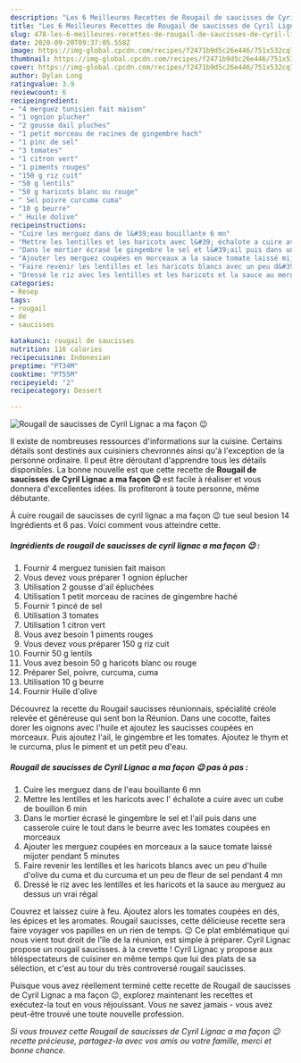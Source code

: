 ```yaml
---
description: "Les 6 Meilleures Recettes de Rougail de saucisses de Cyril Lignac a ma façon 😉"
title: "Les 6 Meilleures Recettes de Rougail de saucisses de Cyril Lignac a ma façon 😉"
slug: 478-les-6-meilleures-recettes-de-rougail-de-saucisses-de-cyril-lignac-a-ma-facon
date: 2020-09-20T09:37:05.558Z
image: https://img-global.cpcdn.com/recipes/f2471b9d5c26e446/751x532cq70/rougail-de-saucisses-de-cyril-lignac-a-ma-facon-😉-photo-principale-de-la-recette.jpg
thumbnail: https://img-global.cpcdn.com/recipes/f2471b9d5c26e446/751x532cq70/rougail-de-saucisses-de-cyril-lignac-a-ma-facon-😉-photo-principale-de-la-recette.jpg
cover: https://img-global.cpcdn.com/recipes/f2471b9d5c26e446/751x532cq70/rougail-de-saucisses-de-cyril-lignac-a-ma-facon-😉-photo-principale-de-la-recette.jpg
author: Dylan Long
ratingvalue: 3.9
reviewcount: 6
recipeingredient:
- "4 merguez tunisien fait maison"
- "1 ognion plucher"
- "2 gousse dail pluches"
- "1 petit morceau de racines de gingembre hach"
- "1 pinc de sel"
- "3 tomates"
- "1 citron vert"
- "1 piments rouges"
- "150 g riz cuit"
- "50 g lentils"
- "50 g haricots blanc ou rouge"
- " Sel poivre curcuma cuma"
- "10 g beurre"
- " Huile dolive"
recipeinstructions:
- "Cuire les merguez dans de l&#39;eau bouillante 6 mn"
- "Mettre les lentilles et les haricots avec l&#39; échalote a cuire avec un cube de bouillon 6 min"
- "Dans le mortier écrasé le gingembre le sel et l&#39;ail puis dans une casserole cuire le tout dans le beurre avec les tomates coupées en morceaux"
- "Ajouter les merguez coupées en morceaux a la sauce tomate laissé mijoter pendant 5 minutes"
- "Faire revenir les lentilles et les haricots blancs avec un peu d&#39;huile d&#39;olive du cuma et du curcuma et un peu de fleur de sel pendant 4 mn"
- "Dressé le riz avec les lentilles et les haricots et la sauce au merguez au dessus un vrai régal"
categories:
- Resep
tags:
- rougail
- de
- saucisses

katakunci: rougail de saucisses 
nutrition: 116 calories
recipecuisine: Indonesian
preptime: "PT34M"
cooktime: "PT55M"
recipeyield: "2"
recipecategory: Dessert

---
```



![Rougail de saucisses de Cyril Lignac a ma façon 😉](https://img-global.cpcdn.com/recipes/f2471b9d5c26e446/751x532cq70/rougail-de-saucisses-de-cyril-lignac-a-ma-facon-😉-photo-principale-de-la-recette.jpg)

Il existe de nombreuses ressources d'informations sur la cuisine. Certains détails sont destinés aux cuisiniers chevronnés ainsi qu'à l'exception de la personne ordinaire. Il peut être déroutant d'apprendre tous les détails disponibles. La bonne nouvelle est que cette recette de <strong> Rougail de saucisses de Cyril Lignac a ma façon 😉 </strong> est facile à réaliser et vous donnera d'excellentes idées. Ils profiteront à toute personne, même débutante.

<!--inarticleads1-->

À cuire rougail de saucisses de cyril lignac a ma façon 😉 tue seul besion 14 Ingrédients et 6 pas. Voici comment vous atteindre cette.

##### Ingrédients de rougail de saucisses de cyril lignac a ma façon 😉 :

1. Fournir 4 merguez tunisien fait maison
1. Vous devez vous préparer 1 ognion éplucher
1. Utilisation 2 gousse d&#39;ail épluchées
1. Utilisation 1 petit morceau de racines de gingembre haché
1. Fournir 1 pincé de sel
1. Utilisation 3 tomates
1. Utilisation 1 citron vert
1. Vous avez besoin 1 piments rouges
1. Vous devez vous préparer 150 g riz cuit
1. Fournir 50 g lentils
1. Vous avez besoin 50 g haricots blanc ou rouge
1. Préparer  Sel, poivre, curcuma, cuma
1. Utilisation 10 g beurre
1. Fournir  Huile d&#39;olive


Découvrez la recette du Rougail saucisses réunionnais, spécialité créole relevée et généreuse qui sent bon la Réunion. Dans une cocotte, faites dorer les oignons avec l&#39;huile et ajoutez les saucisses coupées en morceaux. Puis ajoutez l&#39;ail, le gingembre et les tomates. Ajoutez le thym et le curcuma, plus le piment et un petit peu d&#39;eau. 

<!--inarticleads2-->

##### Rougail de saucisses de Cyril Lignac a ma façon 😉 pas à pas :

1. Cuire les merguez dans de l&#39;eau bouillante 6 mn
1. Mettre les lentilles et les haricots avec l&#39; échalote a cuire avec un cube de bouillon 6 min
1. Dans le mortier écrasé le gingembre le sel et l&#39;ail puis dans une casserole cuire le tout dans le beurre avec les tomates coupées en morceaux
1. Ajouter les merguez coupées en morceaux a la sauce tomate laissé mijoter pendant 5 minutes
1. Faire revenir les lentilles et les haricots blancs avec un peu d&#39;huile d&#39;olive du cuma et du curcuma et un peu de fleur de sel pendant 4 mn
1. Dressé le riz avec les lentilles et les haricots et la sauce au merguez au dessus un vrai régal


Couvrez et laissez cuire à feu. Ajoutez alors les tomates coupées en dés, les épices et les aromates. Rougail saucisses, cette délicieuse recette sera faire voyager vos papilles en un rien de temps. 😉 Ce plat emblématique qui nous vient tout droit de l&#39;île de la réunion, est simple à préparer. Cyril Lignac propose un rougail saucisses. à la crevette ! Cyril Lignac y propose aux téléspectateurs de cuisiner en même temps que lui des plats de sa sélection, et c&#39;est au tour du très controversé rougail saucisses. 

<!--inarticleads1-->

<p>
Puisque vous avez réellement terminé cette recette de Rougail de saucisses de Cyril Lignac a ma façon 😉, explorez maintenant les recettes et exécutez-la tout en vous réjouissant. Vous ne savez jamais - vous avez peut-être trouvé une toute nouvelle profession.
</p>

<p>
<i>Si vous trouvez cette Rougail de saucisses de Cyril Lignac a ma façon 😉 recette précieuse, partagez-la avec vos amis ou votre famille, merci et bonne chance.</i>
</p>
